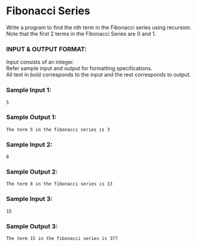 # Fibonacci Series

Write a program to find the nth term in the Fibonacci series using recursion. Note that the first 2 terms in the Fibonacci Series are 0 and 1.

### INPUT & OUTPUT FORMAT:

Input consists of an integer. <br>
Refer sample input and output for formatting specifications.<br>
All text in bold corresponds to the input and the rest corresponds to output.

### Sample Input 1:

```
5
```

### Sample Output 1:

```
The term 5 in the fibonacci series is 3
```

### Sample Input 2:

```
8
```

### Sample Output 2:

```
The term 8 in the fibonacci series is 13
```

### Sample Input 3:

```
15
```

### Sample Output 3:

```
The term 15 in the fibonacci series is 377
```
